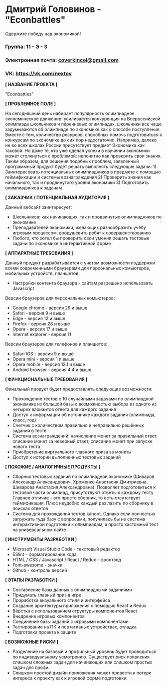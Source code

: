 # Дмитрий Головинов - "Econbattles"
Одержите победу над экономикой!

### Группа: 11 - Э - 3
### Электронная почта: coverkincel@gmail.com
### VK: https://vk.com/nextov

**[ НАЗВАНИЕ ПРОЕКТА ]**

"Econbattles"

**[ ПРОБЛЕМНОЕ ПОЛЕ ]**

На сегодняшний день набирает популярность олимпиадное экономическое движение: усиливается конкуренция на Всероссийской олимпиаде школьников и перечневых олимпиадах, школьники все чаще задумываются об олимпиаде по экономике как о способе поступления. Вместе с тем, количество ресурсов, способных помочь подготовиться к конкурсам по экономике до сих пор недостаточно. Например, далеко не во всех школах России присутствует предмет Экономика как таковой. Но даже те, кто уже сделал успехи в изучении экономики может столкнуться с проблемой: непонятно как проверить свои знания. Таким образом, для решения подобных проблем, заявленный программный продукт будет решать выполнять следующие задачи: 1) Заинтересовать потенциальных олимпиадников в предмете с помощью геймификации и системы вознаграждения 2) Проверить знания как начального, так и продвинутого уровня экономики 3) Подготовить олимпиадников к задачам

**[ ЗАКАЗЧИК / ПОТЕНЦИАЛЬНАЯ АУДИТОРИЯ ]**

Данный вебсайт заинтересует:

* Школьников: как начинающих, так и продвинутых олимпиадников по экономике
* Преподавателей экономики, желающих разнообразить учёбу игровым процессом, воодушевить ребят к совершенствованию
* Любого, кто хотел бы проверить свои умения решать тестовые задачи по экономике в интерактивной форме

**[ АППАРАТНЫЕ ТРЕБОВАНИЯ ]**

Данный продукт разрабатывается с учетом возможности поддержки всеми современными браузерами для персональных комьютеров, мобильных устройств, планшетов.

* Настройки контента браузера - сайтам разрешено использовать Javascript

Версии браузеров для персональных комьютеров:
* Google chrome - версия 29 и выше
* Safari - версия 9 и выше
* Edge - версия 12 и выше
* Firefox - версия 28 и выше
* Opera - версия 17 и выше
* Internet explorer - версия 11

Версии браузеров для телефонов и планшетов:
* Safari IOS - версия 9 и выше
* Opera mini - версия 1 и выше
* Opera mobile - версия 12.1 и выше
* Android browser - версия 4.4 и выше

**[ ФУНКЦИОНАЛЬНЫЕ ТРЕБОВАНИЯ ]**

Финальный продукт будет предоставлять следующие возможности:

* Прохождение тестов с 10 случайными задачами по олимпиадной экономике из большой базы с возможностью выбора из одного из четырех вариантов ответа для каждого задания
* Доступ к информации об источнике каждого задания (олимпиада, класс, год)
* Счетчик с количеством правильно и неправильно решённых заданий в тесте
* Система вознаграждений: начисление монет за правильный ответ, списание монет за неверный ответ, списание монет при запуске нового теста
* Приобретение виртуального главного приза за монеты
* Доступ к истории выполненных тестовых заданий

**[ ПОХОЖИЕ / АНАЛОГИЧНЫЕ ПРОДУКТЫ ]**

* Сборник тестовых заданий по олимпиадной экономике (Шиваров Александр Александрович, Хроменко Анастасия Дмитриевна, Шиварова Анастасия Александровна). Позволяет подготовиться к тестовой части олимпиад, присутствуют ответы к каждому тесту. Главное отличие - это просто сборник, то есть отсутствует геймификация. Плюс неудобно каждый раз лазить по сборнику в поисках ответов
* Система для прохождения тестов kahoot. Однако если полностью загружать туда базу с вопросами, получилась бы не система интерактивной подготовки к олимпиадам, а просто кастомный тест на универсальном сайте

**[ ИНСТРУМЕНТЫ РАЗРАБОТКИ ]**

* Microsoft Visual Studio Code - текстовый редактор
* ESlint - форматирование кода
* HTML / CSS / Javascript / React / Redux - фронтэнд
* Font-awesome - значки
* Github - контроль версий

**[ ЭТАПЫ РАЗРАБОТКИ ]**

* Составление базы данных с олимпиадными заданиями
* Придумать главный приз в игре
* Проработка визуального стиля и интерфейса
* Создание архитектуры приложения с помощью React и Redux
* Вёрстка с использованием структуры компонентов React
* Внедрение игровых компонентов
* Соединение базы заданий с игровыми компонентами
* Тестирование на ПК и портативных устройствах, отладка
* Подготовка проекта к защите

**[ ВОЗМОЖНЫЕ РИСКИ ]**

* Разделение на базовый и профильный уровень будет проводиться по индивидуальному усмотрению. Существует риск появления слишком сложных задач для начинающих или слишком простых задач для профи.
* Слишком простой дизайн приложения может привести к потере интереса к проекту как к игровой форме подготовки.
